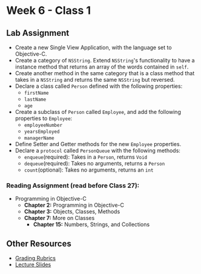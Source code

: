 # Week 6 - Class 1
## Lab Assignment
* Create a new Single View Application, with the language set to Objective-C.   
* Create a category of `NSString`. Extend `NSString`'s functionality to have a instance method that returns an array of the words contained in `self`.
* Create another method in the same category that is a class method that takes in a `NSString` and returns the same `NSString` but reversed.  
* Declare a class called `Person` defined with the following properties:
	* `firstName`  
	* `lastName`  
	* `age`  
* Create a subclass of `Person` called `Employee`, and add the following properties to `Employee`:  
	* `employeeNumber`  
	* `yearsEmployed`  
	* `managerName`  
* Define Setter and Getter methods for the new `Employee` properties.  
* Declare a `protocol` called `PersonQueue` with the following methods:  
	* `enqueue`(required): Takes in a `Person`, returns `Void`  
	* `dequeue`(required): Takes no arguments, returns a `Person`  
	* `count`(optional): Takes no arguments, returns an `int`  

### Reading Assignment (read **before** Class 27):  
* Programming in Objective-C  
  * **Chapter 2:** Programming in Objective-C  
  * **Chapter 3:** Objects, Classes, Methods  
  * **Chapter 7:** More on Classes  
	* **Chapter 15:** Numbers, Strings, and Collections  

## Other Resources
* [Grading Rubrics](../../resources/)
* [Lecture Slides](https://www.icloud.com/keynote/000T-vKYDs7Yau3UJNHq2URgA#Week6_Day1)
